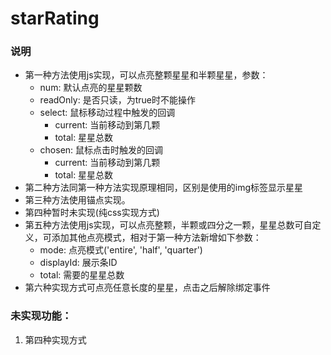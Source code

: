 # starRating

### 说明
* 第一种方法使用js实现，可以点亮整颗星星和半颗星星，参数：
    - num: 默认点亮的星星颗数
    - readOnly: 是否只读，为true时不能操作
    - select: 鼠标移动过程中触发的回调
        + current: 当前移动到第几颗
        + total: 星星总数
    - chosen: 鼠标点击时触发的回调
        + current: 当前移动到第几颗
        + total: 星星总数
* 第二种方法同第一种方法实现原理相同，区别是使用的img标签显示星星
* 第三种方法使用锚点实现。
* 第四种暂时未实现(纯css实现方式)
* 第五种方法使用js实现，可以点亮整颗，半颗或四分之一颗，星星总数可自定义，可添加其他点亮模式，相对于第一种方法新增如下参数：
    - mode: 点亮模式('entire', 'half', 'quarter')
    - displayId: 展示条ID
    - total: 需要的星星总数
* 第六种实现方式可点亮任意长度的星星，点击之后解除绑定事件


### 未实现功能：
1. 第四种实现方式